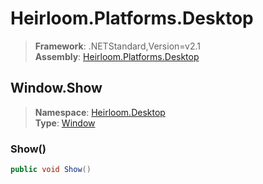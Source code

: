 # Heirloom.Platforms.Desktop

> **Framework**: .NETStandard,Version=v2.1  
> **Assembly**: [Heirloom.Platforms.Desktop][0]  

## Window.Show

> **Namespace**: [Heirloom.Desktop][0]  
> **Type**: [Window][1]  

### Show()

```cs
public void Show()
```

[0]: ../../../Heirloom.Platforms.Desktop.md
[1]: ../Window.md
